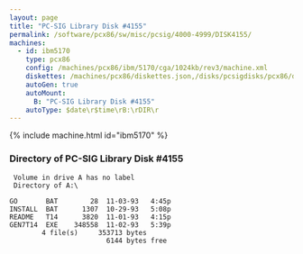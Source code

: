 ```yaml
---
layout: page
title: "PC-SIG Library Disk #4155"
permalink: /software/pcx86/sw/misc/pcsig/4000-4999/DISK4155/
machines:
  - id: ibm5170
    type: pcx86
    config: /machines/pcx86/ibm/5170/cga/1024kb/rev3/machine.xml
    diskettes: /machines/pcx86/diskettes.json,/disks/pcsigdisks/pcx86/diskettes.json
    autoGen: true
    autoMount:
      B: "PC-SIG Library Disk #4155"
    autoType: $date\r$time\rB:\rDIR\r
---
```


{% include machine.html id="ibm5170" %}

### Directory of PC-SIG Library Disk #4155

     Volume in drive A has no label
     Directory of A:\

    GO       BAT        28  11-03-93   4:45p
    INSTALL  BAT      1307  10-29-93   5:08p
    README   T14      3820  11-01-93   4:15p
    GEN7T14  EXE    348558  11-02-93   5:39p
            4 file(s)     353713 bytes
                            6144 bytes free
